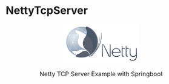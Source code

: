 # **NettyTcpServer**  
<div align="center">
<img width="200" src="./src/img/netty.png"/>
</div>
<div align="center">
  <p style="font-size: 1rem"> Netty TCP Server Example with Springboot </p>
</div>
